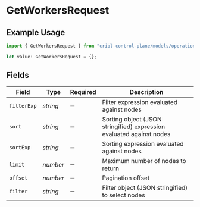 # GetWorkersRequest

## Example Usage

```typescript
import { GetWorkersRequest } from "cribl-control-plane/models/operations";

let value: GetWorkersRequest = {};
```

## Fields

| Field                                                                | Type                                                                 | Required                                                             | Description                                                          |
| -------------------------------------------------------------------- | -------------------------------------------------------------------- | -------------------------------------------------------------------- | -------------------------------------------------------------------- |
| `filterExp`                                                          | *string*                                                             | :heavy_minus_sign:                                                   | Filter expression evaluated against nodes                            |
| `sort`                                                               | *string*                                                             | :heavy_minus_sign:                                                   | Sorting object (JSON stringified) expression evaluated against nodes |
| `sortExp`                                                            | *string*                                                             | :heavy_minus_sign:                                                   | Sorting expression evaluated against nodes                           |
| `limit`                                                              | *number*                                                             | :heavy_minus_sign:                                                   | Maximum number of nodes to return                                    |
| `offset`                                                             | *number*                                                             | :heavy_minus_sign:                                                   | Pagination offset                                                    |
| `filter`                                                             | *string*                                                             | :heavy_minus_sign:                                                   | Filter object (JSON stringified) to select nodes                     |